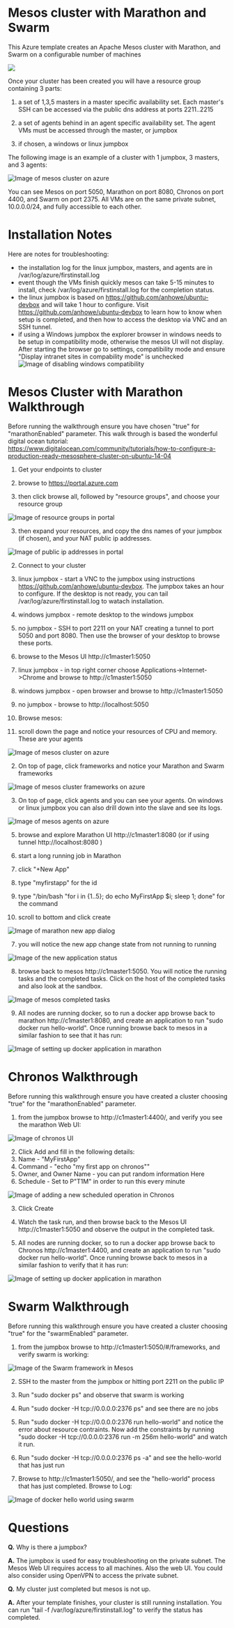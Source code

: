 # Mesos cluster with Marathon and Swarm

This Azure template creates an Apache Mesos cluster with Marathon, and Swarm on a configurable number of machines

<a href="https://portal.azure.com/#create/Microsoft.Template/uri/https%3A%2F%2Fraw.githubusercontent.com%2Fanhowe%2Fmesos-scalable-cluster%2Fmaster%2Fazuredeploy.json" target="_blank">
    <img src="http://azuredeploy.net/deploybutton.png"/>
</a>

Once your cluster has been created you will have a resource group containing 3 parts:

1. a set of 1,3,5 masters in a master specific availability set.  Each master's SSH can be accessed via the public dns address at ports 2211..2215

2. a set of agents behind in an agent specific availability set.  The agent VMs must be accessed through the master, or jumpbox

3. if chosen, a windows or linux jumpbox

The following image is an example of a cluster with 1 jumpbox, 3 masters, and 3 agents:

![Image of mesos cluster on azure](https://raw.githubusercontent.com/anhowe/mesos-scalable-cluster/master/images/mesos.png)

You can see Mesos on port 5050, Marathon on port 8080, Chronos on port 4400, and Swarm on port 2375.  All VMs are on the same private subnet, 10.0.0.0/24, and fully accessible to each other.

# Installation Notes

Here are notes for troubleshooting:
 * the installation log for the linux jumpbox, masters, and agents are in /var/log/azure/firstinstall.log
 * event though the VMs finish quickly mesos can take 5-15 minutes to install, check /var/log/azure/firstinstall.log for the completion status.
 * the linux jumpbox is based on https://github.com/anhowe/ubuntu-devbox and will take 1 hour to configure.  Visit https://github.com/anhowe/ubuntu-devbox to learn how to know when setup is completed, and then how to access the desktop via VNC and an SSH tunnel.
 * if using a Windows jumpbox the explorer browser in windows needs to be setup in compatibility mode, otherwise the mesos UI will not display.  After starting the browser go to settings, compatibility mode and ensure "Display intranet sites in compability mode" is unchecked
 ![Image of disabling windows compatibility](https://raw.githubusercontent.com/anhowe/mesos-scalable-cluster/master/images/windows-compatibility.png)

# Mesos Cluster with Marathon Walkthrough

Before running the walkthrough ensure you have chosen "true" for "marathonEnabled" parameter.  This walk through is based the wonderful digital ocean tutorial: https://www.digitalocean.com/community/tutorials/how-to-configure-a-production-ready-mesosphere-cluster-on-ubuntu-14-04

1. Get your endpoints to cluster
 1. browse to https://portal.azure.com

 2. then click browse all, followed by "resource groups", and choose your resource group

 ![Image of resource groups in portal](https://raw.githubusercontent.com/anhowe/mesos-scalable-cluster/master/images/portal-resourcegroups.png)

 3. then expand your resources, and copy the dns names of your jumpbox (if chosen), and your NAT public ip addresses.

 ![Image of public ip addresses in portal](https://raw.githubusercontent.com/anhowe/mesos-scalable-cluster/master/images/portal-publicipaddresses.png)

2. Connect to your cluster
 1. linux jumpbox - start a VNC to the jumpbox using instructions https://github.com/anhowe/ubuntu-devbox.  The jumpbox takes an hour to configure.  If the desktop is not ready, you can tail /var/log/azure/firstinstall.log to watach installation.
 2. windows jumpbox - remote desktop to the windows jumpbox
 3. no jumpbox - SSH to port 2211 on your NAT creating a tunnel to port 5050 and port 8080.  Then use the browser of your desktop to browse these ports.

3. browse to the Mesos UI http://c1master1:5050
 1. linux jumpbox - in top right corner choose Applications->Internet->Chrome and browse to http://c1master1:5050
 2. windows jumpbox - open browser and browse to http://c1master1:5050
 3. no jumpbox - browse to http://localhost:5050

4. Browse mesos:
 1. scroll down the page and notice your resources of CPU and memory.  These are your agents

 ![Image of mesos cluster on azure](https://raw.githubusercontent.com/anhowe/mesos-scalable-cluster/master/images/mesos-webui.png)

 2. On top of page, click frameworks and notice your Marathon and Swarm frameworks

 ![Image of mesos cluster frameworks on azure](https://raw.githubusercontent.com/anhowe/mesos-scalable-cluster/master/images/mesos-frameworks.png)

 3. On top of page, click agents and you can see your agents.  On windows or linux jumpbox you can also drill down into the slave and see its logs.

 ![Image of mesos agents on azure](https://raw.githubusercontent.com/anhowe/mesos-scalable-cluster/master/images/mesos-agents.png)

5. browse and explore Marathon UI http://c1master1:8080 (or if using tunnel http://localhost:8080 )

6. start a long running job in Marathon
 1. click "+New App"
 2. type "myfirstapp" for the id
 3. type "/bin/bash "for i in {1..5}; do echo MyFirstApp $i; sleep 1; done" for the command
 4. scroll to bottom and click create

 ![Image of marathon new app dialog](https://raw.githubusercontent.com/anhowe/mesos-scalable-cluster/master/images/marathon-newapp.png)

7. you will notice the new app change state from not running to running

 ![Image of the new application status](https://raw.githubusercontent.com/anhowe/mesos-scalable-cluster/master/images/marathon-newapp-status.png)

8. browse back to mesos http://c1master1:5050.  You will notice the running tasks and the completed tasks.  Click on the host of the completed tasks and also look at the sandbox.

 ![Image of mesos completed tasks](https://raw.githubusercontent.com/anhowe/mesos-scalable-cluster/master/images/mesos-completed-tasks.png)

9. All nodes are running docker, so to run a docker app browse back to marathon http://c1master1:8080, and create an application to run "sudo docker run hello-world".  Once running browse back to mesos in a similar fashion to see that it has run:

 ![Image of setting up docker application in marathon](https://raw.githubusercontent.com/anhowe/mesos-scalable-cluster/master/images/marathon-docker.png)

# Chronos Walkthrough

Before running this walkthrough ensure you have created a cluster choosing "true" for the "marathonEnabled" parameter.

1. from the jumpbox browse to http://c1master1:4400/, and verify you see the marathon Web UI:

 ![Image of chronos UI](https://raw.githubusercontent.com/anhowe/mesos-scalable-cluster/master/images/chronos-ui.png)

2. Click Add and fill in the following details:
 1. Name - "MyFirstApp"
 2. Command - "echo "my first app on chronos""
 3. Owner, and Owner Name - you can put random information Here
 4. Schedule - Set to P"T1M" in order to run this every minute

 ![Image of adding a new scheduled operation in Chronos](https://raw.githubusercontent.com/anhowe/mesos-scalable-cluster/master/images/chronos.png)

3. Click Create

4. Watch the task run, and then browse back to the Mesos UI http://c1master1:5050 and observe the output in the completed task.

5. All nodes are running docker, so to run a docker app browse back to Chronos http://c1master1:4400, and create an application to run "sudo docker run hello-world".  Once running browse back to mesos in a similar fashion to verify that it has run:

 ![Image of setting up docker application in marathon](https://raw.githubusercontent.com/anhowe/mesos-scalable-cluster/master/images/chronos-docker.png)

# Swarm Walkthrough

Before running this walkthrough ensure you have created a cluster choosing "true" for the "swarmEnabled" parameter.

1. from the jumpbox browse to http://c1master1:5050/#/frameworks, and verify swarm is working:

 ![Image of the Swarm framework in Mesos](https://raw.githubusercontent.com/anhowe/mesos-scalable-cluster/master/images/swarm-framework.png)

2. SSH to the master from the jumpbox or hitting port 2211 on the public IP

3. Run "sudo docker ps" and observe that swarm is working

4. Run "sudo docker -H tcp://0.0.0.0:2376 ps" and see there are no jobs

5. Run "sudo docker -H tcp://0.0.0.0:2376 run hello-world" and notice the error about resource contraints.  Now add the constraints by running "sudo docker -H tcp://0.0.0.0:2376 run -m 256m hello-world" and watch it run.

6. Run "sudo docker -H tcp://0.0.0.0:2376 ps -a" and see the hello-world that has just run

7. Browse to http://c1master1:5050/, and see the "hello-world" process that has just completed.  Browse to Log:

 ![Image of docker hello world using swarm](https://raw.githubusercontent.com/anhowe/mesos-scalable-cluster/master/images/completed-hello-world.png)

# Questions
**Q.** Why is there a jumpbox?

**A.** The jumpbox is used for easy troubleshooting on the private subnet.  The Mesos Web UI requires access to all machines.  Also the web UI.  You could also consider using OpenVPN to access the private subnet.


**Q.** My cluster just completed but mesos is not up.

**A.** After your template finishes, your cluster is still running installation.  You can run "tail -f /var/log/azure/firstinstall.log" to verify the status has completed.

